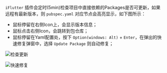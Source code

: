 `iFlutter` 插件会定时(5min)检查项目中直接依赖的Packages是否可更新，如果远程有最新版本，则 `pubspec.yaml` 对应节点会高亮显示，如下图所示：

- 鼠标停留在右侧Icon上，会显示版本信息；
- 鼠标点击右侧Icon，会跳转到包仓库；
- 鼠标停留在Yaml配置处，按下 `Option(windows: Alt)` + `Enter`，在弹出的快速修复弹窗中，选择 `Update Package` 则自动修复；

![检查更新](https://cdn.jsdelivr.net/gh/YangLang116/iFlutter/doc/configs/config_latest_version.png)


![快速修复](https://cdn.jsdelivr.net/gh/YangLang116/iFlutter/doc/configs/version_quick_fix.png)
